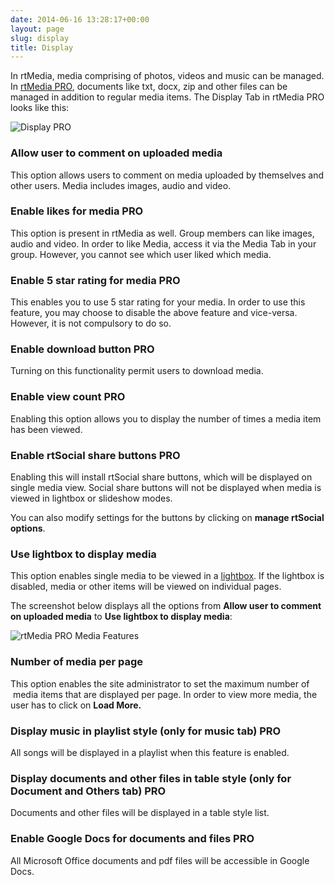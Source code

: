 ```yaml
---
date: 2014-06-16 13:28:17+00:00
layout: page
slug: display
title: Display
---
```


In rtMedia, media comprising of photos, videos and music can be managed. In [rtMedia PRO](https://rtcamp.com/store/rtmedia-pro/), documents like txt, docx, zip and other files can be managed in addition to regular media items. The Display Tab in rtMedia PRO looks like this:

![Display PRO](http://docs.rtcamp.com/wp-content/uploads/2014/06/Display-PRO.jpg)


### Allow user to comment on uploaded media


This option allows users to comment on media uploaded by themselves and other users. Media includes images, audio and video.


### Enable likes for media  PRO 


This option is present in rtMedia as well. Group members can like images, audio and video. In order to like Media, access it via the Media Tab in your group. However, you cannot see which user liked which media.


### Enable 5 star rating for media  PRO 


This enables you to use 5 star rating for your media. In order to use this feature, you may choose to disable the above feature and vice-versa. However, it is not compulsory to do so.


### Enable download button  PRO 


Turning on this functionality permit users to download media.


### Enable view count  PRO 


Enabling this option allows you to display the number of times a media item has been viewed.


### Enable rtSocial share buttons  PRO 


Enabling this will install rtSocial share buttons, which will be displayed on single media view. Social share buttons will not be displayed when media is viewed in lightbox or slideshow modes.

You can also modify settings for the buttons by clicking on **manage rtSocial options**.


### Use lightbox to display media


This option enables single media to be viewed in a [lightbox](http://en.wikipedia.org/wiki/Lightbox_(JavaScript)). If the lightbox is disabled, media or other items will be viewed on individual pages.

The screenshot below displays all the options from **Allow user to comment on uploaded media** to **Use lightbox to display media**:

![rtMedia PRO Media Features](http://docs.rtcamp.com/wp-content/uploads/2014/06/rtMedia-PRO-media-features1.jpg)


### Number of media per page


This option enables the site administrator to set the maximum number of  media items that are displayed per page. In order to view more media, the user has to click on **Load More.**


### Display music in playlist style (only for music tab)  PRO 


All songs will be displayed in a playlist when this feature is enabled.


### Display documents and other files in table style (only for Document and Others tab)  PRO 


Documents and other files will be displayed in a table style list.


### Enable Google Docs for documents and files  PRO 


All Microsoft Office documents and pdf files will be accessible in Google Docs.


